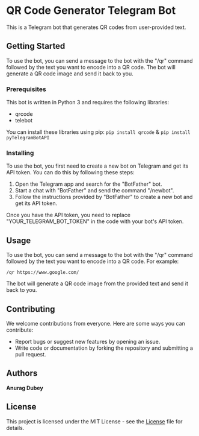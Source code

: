 # QR Code Generator Telegram Bot

This is a Telegram bot that generates QR codes from user-provided text.

## Getting Started

To use the bot, you can send a message to the bot with the "/qr" command followed by the text you want to encode into a QR code. The bot will generate a QR code image and send it back to you.

### Prerequisites

This bot is written in Python 3 and requires the following libraries:

- qrcode
- telebot

You can install these libraries using pip: `pip install qrcode` & `pip install pyTelegramBotAPI`

### Installing

To use the bot, you first need to create a new bot on Telegram and get its API token. You can do this by following these steps:

1. Open the Telegram app and search for the "BotFather" bot.
2. Start a chat with "BotFather" and send the command "/newbot".
3. Follow the instructions provided by "BotFather" to create a new bot and get its API token.

Once you have the API token, you need to replace "YOUR_TELEGRAM_BOT_TOKEN" in the code with your bot's API token.

## Usage

To use the bot, you can send a message to the bot with the "/qr" command followed by the text you want to encode into a QR code. For example:

`/qr https://www.google.com/`

The bot will generate a QR code image from the provided text and send it back to you.

## Contributing

We welcome contributions from everyone. Here are some ways you can contribute:

- Report bugs or suggest new features by opening an issue.
- Write code or documentation by forking the repository and submitting a pull request.

## Authors

**Anurag Dubey**

## License

This project is licensed under the MIT License - see the [License](https://github.com/Anuragd275/qr_code_gen_bot/blob/main/LICENSE) file for details.
